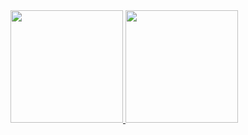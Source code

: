 <div>
<a href="https://github.com/William Jose">
<img loading="lazy" height="180em" src="https://github-readme-stats.vercel.app/api/top-langs/?username=William Jose&layout=compact&langs_count=7&theme=dracula"/>
<img loading="lazy" height="180em" src="https://github-readme-stats.vercel.app/api?username=William Jose&show_icons=true&theme=dracula&include_all_commits=true&count_private=true"/>
</div>
